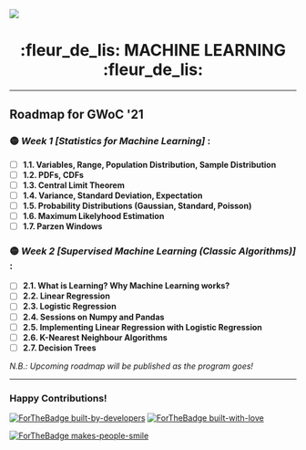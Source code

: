 ![](https://gwoc.girlscript.tech/assets/gwoc_logo_forweb.png)


<h1 align="center"> :fleur_de_lis: MACHINE LEARNING :fleur_de_lis: </h1>

************************************************************

## Roadmap for GWoC '21
### :yellow_circle: *Week 1 [Statistics for Machine Learning]* :
   - [ ] **1.1. Variables, Range, Population Distribution, Sample Distribution**
   - [ ] **1.2. PDFs, CDFs**
   - [ ] **1.3. Central Limit Theorem**
   - [ ] **1.4. Variance, Standard Deviation, Expectation**
   - [ ] **1.5. Probability Distributions (Gaussian, Standard, Poisson)**
   - [ ] **1.6. Maximum Likelyhood Estimation**
   - [ ] **1.7. Parzen Windows**

### :yellow_circle: *Week 2 [Supervised Machine Learning (Classic Algorithms)]* :
   - [ ] **2.1. What is Learning? Why Machine Learning works?**
   - [ ] **2.2. Linear Regression**
   - [ ] **2.3. Logistic Regression**
   - [ ] **2.4. Sessions on Numpy and Pandas**
   - [ ] **2.5. Implementing Linear Regression with Logistic Regression**
   - [ ] **2.6. K-Nearest Neighbour Algorithms**
   - [ ] **2.7. Decision Trees**

*N.B.: Upcoming roadmap will be published as the program goes!*

***************************************************************

### Happy Contributions!

[![ForTheBadge built-by-developers](http://ForTheBadge.com/images/badges/built-by-developers.svg)](https://GitHub.com/Naereen/)
[![ForTheBadge built-with-love](http://ForTheBadge.com/images/badges/built-with-love.svg)](https://GitHub.com/Naereen/)

[![ForTheBadge makes-people-smile](http://ForTheBadge.com/images/badges/makes-people-smile.svg)](http://ForTheBadge.com)
